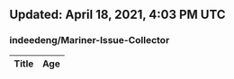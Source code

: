 ## Updated: April 18, 2021, 4:03 PM UTC


### indeedeng/Mariner-Issue-Collector
|**Title**|**Age**|
|:----|:----|